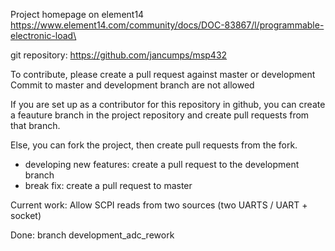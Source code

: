 Project homepage on element14 https://www.element14.com/community/docs/DOC-83867/l/programmable-electronic-load\


git repository: https://github.com/jancumps/msp432

To contribute, please create a pull request against master or development
Commit to master and development branch are not allowed

If you are set up as a contributor for this repository in github, you can create a feauture branch in the project repository and create pull requests from that branch.

Else, you can fork the project, then create pull requests from the fork.


- developing new features: create a pull request to the development branch
- break fix: create a pull request to master 

Current work: 
Allow SCPI reads from two sources (two UARTS / UART + socket)

Done:
branch development_adc_rework
